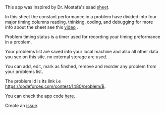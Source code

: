 This app was inspired by Dr. Mostafa's saad [sheet](https://goo.gl/unDETI).

In this sheet the constant performance in a problem have divided into four major timing columns reading, thinking, coding, and debugging for more info about the sheet see this [video](https://www.youtube.com/watch?v=c3lmvYBxgwE) .

Problem timing status is a timer used for recording your timing preformance in a problem.

Your problems list are saved into your local machine and also all other data you see on this site. no external storage are used.

You can add, edit, mark as finshed, remove and reorder any problem from your problems list.

The problem id is its link i.e https://codeforces.com/contest/1480/problem/B.

You can check the app code [here](https://github.com/mahmoudAcm/problem-timing-status).

Create an [issue](https://github.com/mahmoudAcm/problem-timing-status/issues/new).
